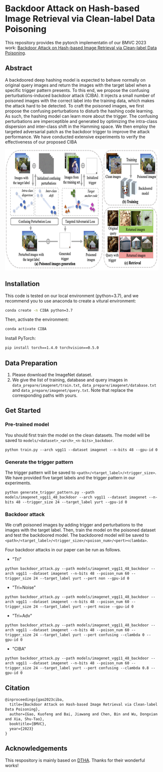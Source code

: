 # Backdoor Attack on Hash-based Image Retrieval via Clean-label Data Poisoning

This repository provides the pytorch implementatin of our BMVC 2023 work: [Backdoor Attack on Hash-based Image Retrieval via Clean-label Data Poisoning](https://arxiv.org/abs/2109.08868).

## Abstract

A backdoored deep hashing model is expected to behave normally on original query images and return the images with the target label when a specific trigger pattern presents. To this end, we propose the confusing perturbations-induced backdoor attack (CIBA). It injects a small number of poisoned images with the correct label into the training data, which makes the attack hard to be detected. To craft the poisoned images, we first propose the confusing perturbations to disturb the hashing code learning. As such, the hashing model can learn more about the trigger. The confusing perturbations are imperceptible and generated by optimizing the intra-class dispersion and inter-class shift in the Hamming space. We then employ the targeted adversarial patch as the backdoor trigger to improve the attack performance. We have conducted extensive experiments to verify the effectiveness of our proposed CIBA

<div align=center>
<img src="assets/CIBA.png" width="800" height="400" alt="Pipeline of ASD"/><br/>
</div>


## Installation

This code is tested on our local environment (python=3.7), and we recommend you to use anaconda to create a vitural environment:

```bash
conda create -n CIBA python=3.7
```
Then, activate the environment:
```bash
conda activate CIBA
```

Install PyTorch:

```bash
pip install torch==1.4.0 torchvision==0.5.0
```



## Data Preparation
1. Please download the ImageNet dataset.
2. We give the list of training, database and query images in `data_prepare/imagenet/train.txt`, `data_prepare/imagenet/database.txt ` and `data_prepare/imagenet/query.txt`. Note that replace the corresponding paths with yours.

## Get Started

### Pre-trained model

You should first train the model on the clean datasets. The model will be saved to `models/<dataset>_<arch>_<n-bits>_backdoor`.

```shell
python train.py --arch vgg11 --dataset imagenet --n-bits 48 --gpu-id 0
```

### Generate the trigger pattern

The trigger pattern will be saved to `<path>/<target_label>/<trigger_size>`. We have provided five target labels and the trigger pattern in our experiments.

```shell
python generate_trigger_pattern.py --path models/imagenet_vgg11_48_backdoor --arch vgg11 --dataset imagenet --n-bits 48 --trigger_size 24 --target_label yurt --gpu-id 0
```

### Backdoor attack

We craft poisoned images by adding trigger and perturbations to the images with the target label. Then, train the model on the poisoned dataset and test the backdoored model. The backdoored model will be saved to `<path>/<target_label>/<trigger_size>/<poison_num>/<pert><clambda>`.

Four backdoor attacks in our paper can be run as follows. 

- "Tri"

```shell
python backdoor_attack.py --path models/imagenet_vgg11_48_backdoor --arch vgg11 --dataset imagenet --n-bits 48 --poison_num 60 --trigger_size 24 --target_label yurt --pert non --gpu-id 0
```

- "Tri+Noise"

```shell
python backdoor_attack.py --path models/imagenet_vgg11_48_backdoor --arch vgg11 --dataset imagenet --n-bits 48 --poison_num 60 --trigger_size 24 --target_label yurt --pert noise --gpu-id 0
```

- "Tri+Adv"

```shell
python backdoor_attack.py --path models/imagenet_vgg11_48_backdoor --arch vgg11 --dataset imagenet --n-bits 48 --poison_num 60 --trigger_size 24 --target_label yurt --pert confusing --clambda 0 --gpu-id 0
```

- "CIBA"

```shell
python backdoor_attack.py --path models/imagenet_vgg11_48_backdoor --arch vgg11 --dataset imagenet --n-bits 48 --poison_num 60 --trigger_size 24 --target_label yurt --pert confusing --clambda 0.8 --gpu-id 0
```

## Citation

```
@inproceedings{gao2023ciba,
  title={Backdoor Attack on Hash-based Image Retrieval via Clean-label Data Poisoning},
  author={Gao, Kuofeng and Bai, Jiawang and Chen, Bin and Wu, Dongxian and Xia, Shu-Tao},
  booktitle={BMVC},
  year={2023}
}
```

## Acknowledgements

This respository is mainly based on [DTHA](https://github.com/jiawangbai/DHTA-master). Thanks for their wonderful works!
